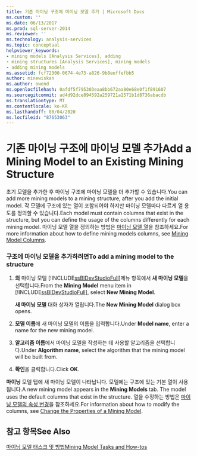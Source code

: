 ```yaml
---
title: 기존 마이닝 구조에 마이닝 모델 추가 | Microsoft Docs
ms.custom: ''
ms.date: 06/13/2017
ms.prod: sql-server-2014
ms.reviewer: ''
ms.technology: analysis-services
ms.topic: conceptual
helpviewer_keywords:
- mining models [Analysis Services], adding
- mining structures [Analysis Services], mining models
- adding mining models
ms.assetid: fcf72300-0674-4e73-a826-9b8eeffefbb5
author: minewiskan
ms.author: owend
ms.openlocfilehash: 0afdf5f795303eaa8bb672aa80e68e0f1f891607
ms.sourcegitcommit: ad4d92dce894592a259721a1571b1d8736abacdb
ms.translationtype: MT
ms.contentlocale: ko-KR
ms.lasthandoff: 08/04/2020
ms.locfileid: "87653063"
---
```

# <a name="add-a-mining-model-to-an-existing-mining-structure"></a><span data-ttu-id="50b1d-102">기존 마이닝 구조에 마이닝 모델 추가</span><span class="sxs-lookup"><span data-stu-id="50b1d-102">Add a Mining Model to an Existing Mining Structure</span></span>
  <span data-ttu-id="50b1d-103">초기 모델을 추가한 후 마이닝 구조에 마이닝 모델을 더 추가할 수 있습니다.</span><span class="sxs-lookup"><span data-stu-id="50b1d-103">You can add more mining models to a mining structure, after you add the initial model.</span></span> <span data-ttu-id="50b1d-104">각 모델에 구조에 있는 열이 포함되어야 하지만 마이닝 모델마다 다르게 열 용도를 정의할 수 있습니다.</span><span class="sxs-lookup"><span data-stu-id="50b1d-104">Each model must contain columns that exist in the structure, but you can define the usage of the columns differently for each mining model.</span></span> <span data-ttu-id="50b1d-105">마이닝 모델 열을 정의하는 방법은 [마이닝 모델 열](mining-model-columns.md)을 참조하세요.</span><span class="sxs-lookup"><span data-stu-id="50b1d-105">For more information about how to define mining models columns, see [Mining Model Columns](mining-model-columns.md).</span></span>  
  
### <a name="to-add-a-mining-model-to-the-structure"></a><span data-ttu-id="50b1d-106">구조에 마이닝 모델을 추가하려면</span><span class="sxs-lookup"><span data-stu-id="50b1d-106">To add a mining model to the structure</span></span>  
  
1.  <span data-ttu-id="50b1d-107">**의** 마이닝 모델 [!INCLUDE[ssBIDevStudioFull](../../includes/ssbidevstudiofull-md.md)]메뉴 항목에서 **새 마이닝 모델**을 선택합니다.</span><span class="sxs-lookup"><span data-stu-id="50b1d-107">From the **Mining Model** menu item in [!INCLUDE[ssBIDevStudioFull](../../includes/ssbidevstudiofull-md.md)], select **New Mining Model**.</span></span>  
  
     <span data-ttu-id="50b1d-108">**새 마이닝 모델** 대화 상자가 열립니다.</span><span class="sxs-lookup"><span data-stu-id="50b1d-108">The **New Mining Model** dialog box opens.</span></span>  
  
2.  <span data-ttu-id="50b1d-109">**모델 이름**에 새 마이닝 모델의 이름을 입력합니다.</span><span class="sxs-lookup"><span data-stu-id="50b1d-109">Under **Model name**, enter a name for the new mining model.</span></span>  
  
3.  <span data-ttu-id="50b1d-110">**알고리즘 이름**에서 마이닝 모델을 작성하는 데 사용할 알고리즘을 선택합니다.</span><span class="sxs-lookup"><span data-stu-id="50b1d-110">Under **Algorithm name**, select the algorithm that the mining model will be built from.</span></span>  
  
4.  <span data-ttu-id="50b1d-111">**확인**을 클릭합니다.</span><span class="sxs-lookup"><span data-stu-id="50b1d-111">Click **OK**.</span></span>  
  
 <span data-ttu-id="50b1d-112">**마이닝** 모델 탭에 새 마이닝 모델이 나타납니다. 모델에는 구조에 있는 기본 열이 사용 됩니다.</span><span class="sxs-lookup"><span data-stu-id="50b1d-112">A new mining model appears in the **Mining Models** tab. The model uses the default columns that exist in the structure.</span></span> <span data-ttu-id="50b1d-113">열을 수정하는 방법은 [마이닝 모델의 속성 변경](change-the-properties-of-a-mining-model.md)을 참조하세요.</span><span class="sxs-lookup"><span data-stu-id="50b1d-113">For information about how to modify the columns, see [Change the Properties of a Mining Model](change-the-properties-of-a-mining-model.md).</span></span>  
  
## <a name="see-also"></a><span data-ttu-id="50b1d-114">참고 항목</span><span class="sxs-lookup"><span data-stu-id="50b1d-114">See Also</span></span>  
 [<span data-ttu-id="50b1d-115">마이닝 모델 태스크 및 방법</span><span class="sxs-lookup"><span data-stu-id="50b1d-115">Mining Model Tasks and How-tos</span></span>](mining-model-tasks-and-how-tos.md)  
  
  
